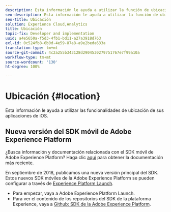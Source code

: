 ```yaml
---
description: Esta información le ayuda a utilizar la función de ubicación de sus aplicaciones iOS.
seo-description: Esta información le ayuda a utilizar la función de ubicación de sus aplicaciones iOS.
seo-title: Ubicación
solution: Experience Cloud,Analytics
title: Ubicación
topic-fix: Developer and implementation
uuid: a4e5650a-f5d3-4fb1-bd11-a27a3918d763
exl-id: 0c524fb8-6b0d-4e59-87a8-a9e2beda633a
translation-type: tm+mt
source-git-commit: 4c2a255b343128d2904530279751767e7f99a10a
workflow-type: tm+mt
source-wordcount: '130'
ht-degree: 100%

---
```


# Ubicación {#location}

Esta información le ayuda a utilizar las funcionalidades de ubicación de sus aplicaciones de iOS.

## Nueva versión del SDK móvil de Adobe Experience Platform

¿Busca información y documentación relacionada con el SDK móvil de Adobe Experience Platform? Haga clic [aquí](https://aep-sdks.gitbook.io/docs/) para obtener la documentación más reciente.

En septiembre de 2018, publicamos una nueva versión principal del SDK. Estos nuevos SDK móviles de la Adobe Experience Platform se pueden configurar a través de [Experience Platform Launch](https://www.adobe.com/es/experience-platform/launch.html).

* Para empezar, vaya a Adobe Experience Platform Launch.
* Para ver el contenido de los repositorios del SDK de la plataforma Experience, vaya a [Github: SDK de la Adobe Experience Platform](https://github.com/Adobe-Marketing-Cloud/acp-sdks).
